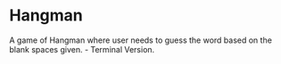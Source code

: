 # Hangman
A game of Hangman where user needs to guess the word based on the blank spaces given. - Terminal Version.
